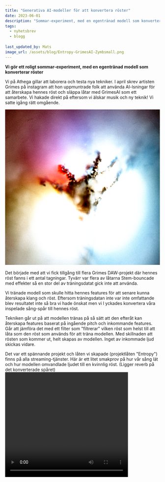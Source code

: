 ```yaml
---
title: "Generativa AI-modeller för att konvertera röster"
date: 2023-06-01
description: "Sommar-experiment, med en egentränad modell som konverterar röster"
tags:
  - nyhetsbrev
  - blogg
 
last_updated_by: Mats
image_url: /assets/blog/Entropy-GrimesAI-Zymbsmall.png
---
```


**Vi gör ett roligt sommar-experiment, med en egentränad modell som konverterar röster**

Vi på Athega gillar att laborera och testa nya tekniker. I april skrev artisten Grimes på instagram att hon uppmuntrade folk att använda
AI-lsningar för att återskapa hennes röst och släppa låtar med GrimesAI som ett samarbete. Vi hakade direkt på eftersom vi älskar musik
och ny teknik! Vi satte igång rätt omgående.

<img src="/assets/blog/Entropy-GrimesAI-Zymbsmall.png"/>

Det började med att vi fick tillgång till flera Grimes DAW-projekt där hennes röst fanns i ett antal tagningar. Tyvärr var flera av låtarna Stem-bouncade med effekter så en stor del av träningsdatat gick inte att använda.

Vi tränade modell som skulle hitta hennes features för att senare kunna återskapa klang och röst. 
Eftersom träningsdatan inte var inte omfattande blev resultatet inte så bra vi hade önskat men vi l
yckades konvertera våra inspelade sång-spår till hennes röst.

Tekniken går ut på att modellen tränas på så sätt att den efteråt kan återskapa features baserat på ingående pitch och inkommande features.
Går att jämföra det med ett filter som "filtrerar" vilken röst som helst till att låta som den röst som används för att träna modellen. Med skillnaden att 
rösten som kommer ut, helt skapas av modellen. Inget av inkommade ljud skickas vidare.

Det var ett spännande projekt och låten vi skapade (projektlåten "Entropy") finns på alla streaming-tjänster. Här är ett litet smakprov på hur vår sång lät och hur modellen omvandlade ljudet till en kvinnlig röst. (Ligger reverb på det konverterade spåret)
<video width="400" height="340" controls>
  <source src="/assets/blog/AI.mp4" type="video/mp4">
  Your browser does not support the video tag.
</video>

